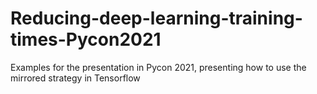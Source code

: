# Reducing-deep-learning-training-times-Pycon2021
Examples for the presentation in Pycon 2021, presenting how to use the mirrored strategy in Tensorflow
